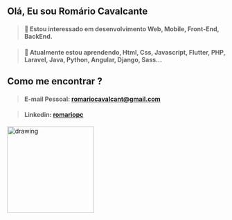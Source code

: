 
## Olá, Eu sou Romário Cavalcante
> #### 👀 Estou interessado em desenvolvimento Web, Mobile, Front-End, BackEnd.

> #### 🌱 Atualmente estou aprendendo, Html, Css, Javascript, Flutter, PHP, Laravel, Java, Python, Angular, Django, Sass...

## Como me encontrar ?

> #### E-mail Pessoal: romariocavalcant@gmail.com

> #### Linkedin: [romariopc](https://www.linkedin.com/in/romariopc/)


<img src="https://mir-s3-cdn-cf.behance.net/project_modules/max_1200/5eeea355389655.59822ff824b72.gif" alt="drawing" width="200"/>



